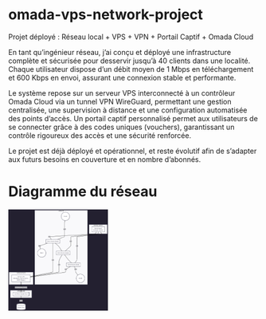 # omada-vps-network-project
Projet déployé : Réseau local + VPS + VPN + Portail Captif + Omada Cloud

En tant qu’ingénieur réseau, j’ai conçu et déployé une infrastructure complète et sécurisée pour desservir jusqu’à 40 clients dans une localité. Chaque utilisateur dispose d’un débit moyen de 1 Mbps en téléchargement et 600 Kbps en envoi, assurant une connexion stable et performante.

Le système repose sur un serveur VPS interconnecté à un contrôleur Omada Cloud via un tunnel VPN WireGuard, permettant une gestion centralisée, une supervision à distance et une configuration automatisée des points d’accès.
Un portail captif personnalisé permet aux utilisateurs de se connecter grâce à des codes uniques (vouchers), garantissant un contrôle rigoureux des accès et une sécurité renforcée.

Le projet est déjà déployé et opérationnel, et reste évolutif afin de s’adapter aux futurs besoins en couverture et en nombre d’abonnés.

<h1>Diagramme du réseau</h1>
<p align=("center")>
<img src="images/diagramme-du-reseau.png" alt="Diagramme"
  width="200" />
</p>

